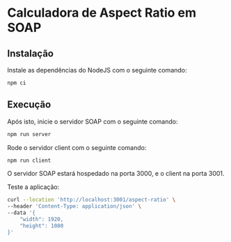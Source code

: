 # Calculadora de Aspect Ratio em SOAP

## Instalação

Instale as dependências do NodeJS com o seguinte comando:
```bash
npm ci
```

## Execução
Após isto, inicie o servidor SOAP com o seguinte comando:
```bash
npm run server
```

Rode o servidor client com o seguinte comando:
```bash
npm run client
```

O servidor SOAP estará hospedado na porta 3000, e o client na porta 3001.

Teste a aplicação:
```bash
curl --location 'http://localhost:3001/aspect-ratio' \
--header 'Content-Type: application/json' \
--data '{
    "width": 1920,
    "height": 1080
}'
```